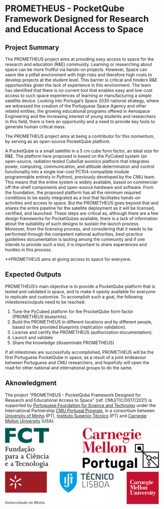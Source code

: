 # PROMETHEUS - PocketQube Framework Designed for Research and Educational Access to Space

## Project Summary

The PROMETHEUS project aims at providing easy access to space for the research and education (R&E) community. Learning or researching about space can be more fruitful via hands-on projects. However, Space can seem like a pitfall environment with high risks and therefore high costs to develop projects at the student level. This barrier is critical and hinders R&E opportunities given the lack of experience in this environment. The team has identified that there is no current tool that enables easy and low-cost access to such space experiences of learning or manufacturing a simple satellite device. Looking into Portugal’s Space 2030 national strategy, where we witnessed the creation of the Portuguese Space Agency and other related entities, the growing educational programs offered in Aerospace Engineering and the increasing interest of young students and researchers in this field, there is here an opportunity and a need to provide key tools to generate human critical mass.

The PROMETHEUS project aims at being a contributor for this momentum, by serving as an open-source PocketQube platform.

A PocketQube is a small satellite in a 5 cm cube form factor, an ideal size for R&E. The platform here proposed is based on the PyCubed system (an open-source, radiation tested CubeSat avionics platform that integrates power, computing, communication, and attitude determination and control functionality into a single low-cost PC104-compatible module programmable entirely in Python), previously developed by the CMU team. This means that the entire system is widely available, based on commercial-off-the-shelf components and open-source hardware and software. From the foundation, the proposed platform has all the minimum required conditions to be easily integrated as a tool that facilitates hands-on activities and access to space.
But the PROMETHEUS goes beyond that and shares the entire pipeline for the satellite deployment as it will be licensed, certified, and launched. These steps are critical as, although there are a few design frameworks for PocketQubes available, there is a lack of information about the suitability of such designs to sustain the launch process. Moreover, from the licensing process, and considering that it needs to be performed through the competent national authorities, best-practice guidelines documentation is lacking among the community and if one intends to provide such a tool, it is important to share experiences and hurdles in this process.

**PROMETHEUS aims at giving access to space for everyone.

## Expected Outputs

PROMETHEUS’s main objective is to provide a PocketQube platform that is tested and validated in space, and to make it openly available for everyone to replicate and customize. To accomplish such a goal, the following milestones/outputs need to be reached:

1. Tune the PyCubed platform for the ProcketQube form factor (PROMETHEUS blueprints).
2. Build the PROMETHEUS in different locations and by different people, based on the provided blueprints (replication validation).
3. License and certify the PROMETHEUS (authorization documentation).
4. Launch and validate
5. Share the knowledge (disseminate PROMETHEUS)

If all milestones are successfully accomplished, PROMETHEUS will be the first Portuguese PocketQube in space, as a result of a joint endeavour between Portuguese and CMU researchers, and hopefully will open the road for other national and international groups to do the same.

## Aknowledgment

The project "PROMETHEUS - PocketQube Framework Designed for Research and Educational Access to Space" (ref. CMU/TIC/0017/2021) is supported by [Portuguese Foundation for Science and Technolgy](https://www.fct.pt/index.phtml.en) under the International Partnership [CMU Portugal Program](https://www.cmuportugal.org), in a consortium between [University of Minho](https://www.uminho.pt/EN/Pages/default.aspx) (PT), [Instituto Superior Técnico](https://tecnico.ulisboa.pt/en/) (PT) and [Carnegie Mellon University](https://www.cmu.edu) (USA).

![My Image](images/Logo_funding.png)
![My Image](images/Logo_entities.png)
